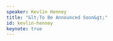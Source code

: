```yaml
---
speaker: Kevlin Henney
title: "&lt;To Be Announced Soon&gt;"
id: kevlin-henney
keynote: true
---
```

